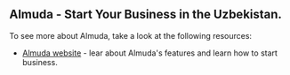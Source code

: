 ## Almuda - Start Your Business in the Uzbekistan.

To see more about Almuda, take a look at the following resources:

- [Almuda website](https://almuda.vercel.app/) - lear about Almuda's features and learn how to start business.
